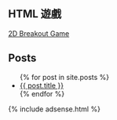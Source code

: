 ## HTML 遊戲

[2D Breakout Game](https://e87042170.github.io/2DBreakoutGame/) 

## Posts

<ul>
  {% for post in site.posts %}
    <li>
      <a href="{{ post.url }}">{{ post.title }}</a>
    </li>
  {% endfor %}
</ul>

{% include adsense.html %}
